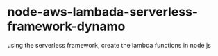 # node-aws-lambada-serverless-framework-dynamo
using the serverless framework, create the lambda functions in node js

